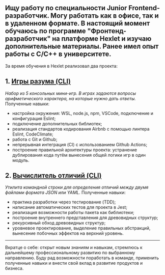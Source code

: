  Ищу работу по специальности Junior Frontend-разработчик. Могу работать как в офисе, так и в удаленном формате.
В настоящий момент обучаюсь по программе "Фронтенд-разработчик" на платформе Hexlet и изучаю дополнительные материалы. Ранее имел опыт работы с C/C++ в университете.
---
За время обучения в Hexlet реализовал два проекта:

## 1. [Игры разума (CLI)](https://github.com/Dmitriy-SP/brain-games)

*Набор из 5 консольных мини-игр. В играх задаются вопросы арифметического характера, на которые нужно дать ответы.*
Полученные навыки:
- настройка окружения: WSL, node.js, npm, VSCode, подключение и конфигурация Eslint;
- подключение дополнительных библиотек;
- реализация стандартов кодирования Airbnb с помощью линтера Eslint, CodeClimate;
- работа с Git и Github;
- непрерывная интеграция (CI) с использованием Github Actions;
- построение правильной архитектуры проекта: устранение дублирования кода путём вынесения общей логики игр в один модуль.

## 2. [Вычислитель отличий (CLI)](https://github.com/Dmitriy-SP/gendiff)

*Утилита командной строки для определения отличий между двумя файлами формата JSON или YAML.*
Полученные навыки:
- практика разработки через тестирование (TDD);
- написание автоматических тестов для проекта в Jest;
- реализация возможности работы пакета как библиотеки;
- построение внутреннего представления для древовидных структур;
- рекурсивный обход древовидных структур;
- уровневое проектирование, выделение правильных абстракций, вынесение побочных эффектов на верхний уровень.
---
 Вкратце о себе: открыт новым знаниям и навыкам, стремлюсь к дальнейшему профессиональному развитию по выбранному направлению. 
Буду рад возможности поработать в команде, применить полученные навыки и внести свой вклад в развитие продуктов и бизнеса.
